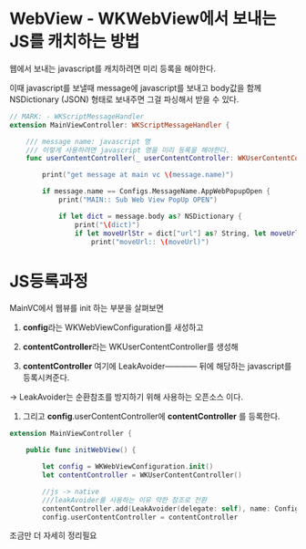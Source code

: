 # WebView - WKWebView에서 보내는 JS를 캐치하는 방법

웹에서 보내는 javascript를 캐치하려면 미리 등록을 해야한다.

이때 javascript를 보낼때 message에 javascript를 보내고 body값을 함께 NSDictionary (JSON) 형태로 보내주면 그걸 파싱해서 받을 수 있다.

```swift
// MARK: - WKScriptMessageHandler
extension MainViewController: WKScriptMessageHandler {

    /// message name: javascript 명
    /// 이렇게 사용하려면 javascript 명을 미리 등록을 해야한다.
    func userContentController(_ userContentController: WKUserContentController, didReceive message: WKScriptMessage) {

        print("get message at main vc \(message.name)")

        if message.name == Configs.MessageName.AppWebPopupOpen {
            print("MAIN:: Sub Web View PopUp OPEN")

            if let dict = message.body as? NSDictionary {
                print("\(dict)")
                if let moveUrlStr = dict["url"] as? String, let moveUrl = URL(string: moveUrlStr) {
                    print("moveUrl:: \(moveUrl)")
```

# JS등록과정

MainVC에서 웹뷰를 init 하는 부분을 살펴보면

1. **config**라는 WKWebViewConfiguration를 새성하고
2. **contentController**라는 WKUserContentController를 생성해

3. **contentController** 여기에 LeakAvoider———— 뒤에 해당하는 javascript를 등록시켜준다.

→ LeakAvoider는 순환참조를 방지하기 위해 사용하는 오픈소스 이다.

1. 그리고 **config**.userContentController에 **contentController** 를 등록한다.

```swift
extension MainViewController {

    public func initWebView() {

        let config = WKWebViewConfiguration.init()
        let contentController = WKUserContentController()

        //js -> native
        ///leakAvoider를 사용하는 이유 약한 참조로 전환
        contentController.add(LeakAvoider(delegate: self), name: Configs.MessageName.AppWebPopupOpen)
        config.userContentController = contentController
```

조금만 더 자세히 정리필요
